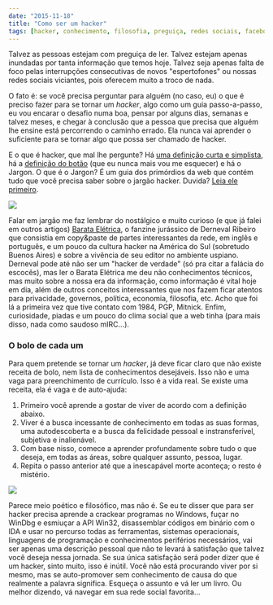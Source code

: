 ```yaml
---
date: "2015-11-18"
title: "Como ser um hacker"
tags: [hacker, conhecimento, filosofia, preguiça, redes sociais, facebook, twitter, informação, era, barata elétrica, smartphone, tecnologia, sociedade, vida, auto-ajuda]
---
```

Talvez as pessoas estejam com preguiça de ler. Talvez estejam apenas inundadas por tanta informação que temos hoje. Talvez seja apenas falta de foco pelas interrupções consecutivas de novos "espertofones" ou nossas redes sociais viciantes, pois oferecem muito a troco de nada.

O fato é: se você precisa perguntar para alguém (no caso, eu) o que é preciso fazer para se tornar um _hacker_, algo como um guia passo-a-passo, eu vou encarar o desafio numa boa, pensar por alguns dias, semanas e talvez meses, e chegar à conclusão que a pessoa que precisa que alguém lhe ensine está percorrendo o caminho errado. Ela nunca vai aprender o suficiente para se tornar algo que possa ser chamado de hacker.

E o que é hacker, que mal lhe pergunte? Há [uma definição curta e simplista](https://en.wikipedia.org/wiki/Hacker), há a [definição do botão](http://www.1bit.com.br/content.1bit/bom_programador) (que eu nunca mais vou me esquecer) e há o Jargon. O que é o Jargon? É um guia dos primórdios da web que contém tudo que você precisa saber sobre o jargão hacker. Duvida? [Leia ele primeiro](http://www.catb.org/~esr/jargon/html/index.html).

![](http://i.imgur.com/0ws2qfG.jpg)

Falar em jargão me faz lembrar do nostálgico e muito curioso (e que já falei em outros artigos) [Barata Elétrica](http://caloni.com.br/barata-eletrica-e-o-hacker-de-antigamente/), o fanzine jurássico de Derneval Ribeiro que consistia em copy&paste de partes interessantes da rede, em inglês e português, e um pouco da cultura hacker na América do Sul (sobretudo Buenos Aires) e sobre a vivência de seu editor no ambiente uspiano. Derneval pode até não ser um "hacker de verdade" (só pra citar a falácia do escocês), mas ler o Barata Elétrica me deu não conhecimentos técnicos, mas muito sobre a nossa era da informação, como informação é vital hoje em dia, além de outros conceitos interessantes que nos fazem ficar atentos para privacidade, governos, política, economia, filosofia, etc. Acho que foi lá a primeira vez que tive contato com 1984, PGP, Mitnick. Enfim, curiosidade, piadas e um pouco do clima social que a web tinha (para mais disso, nada como saudoso mIRC...).

### O bolo de cada um

Para quem pretende se tornar um _hacker_, já deve ficar claro que não existe receita de bolo, nem lista de conhecimentos desejáveis. Isso não e uma vaga para preenchimento de currículo. Isso é a vida real. Se existe uma receita, ela é vaga e de auto-ajuda:

 1. Primeiro você aprende a gostar de viver de acordo com a definição abaixo.
 1. Viver é a busca incessante de conhecimento em todas as suas formas, uma autodescoberta e a busca da felicidade pessoal e instransferível, subjetiva e inalienável.
 1. Com base nisso, comece a aprender profundamente sobre tudo o que deseja, em todas as áreas, sobre qualquer assunto, pessoa, lugar.
 1. Repita o passo anterior até que a inescapável morte aconteça; o resto é mistério.

![](http://i.imgur.com/yMGGmbv.png)

Parece meio poético e filosófico, mas não é. Se eu te disser que para ser hacker precisa aprende a crackear programas no Windows, fuçar no WinDbg e esmiuçar a API Win32, disassemblar códigos em binário com o IDA e usar no percurso todas as ferramentas, sistemas operacionais, linguagens de programação e conhecimentos periférios necessários, vai ser apenas uma descrição pessoal que não te levará à satisfação que talvez você deseja nessa jornada. Se sua única satisfação será poder dizer que é um hacker, sinto muito, isso é inútil. Você não está procurando viver por si mesmo, mas se auto-promover sem conhecimento de causa do que realmente a palavra significa. Esqueça o assunto e vá ler um livro. Ou melhor dizendo, vá navegar em sua rede social favorita...

